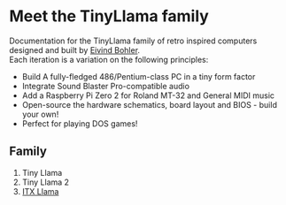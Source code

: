 # Meet the TinyLlama family

Documentation for the TinyLlama family of retro inspired computers designed and built by [Eivind Bohler](https://github.com/eivindbohler). <br>
Each iteration is a variation on the following principles:

- Build A fully-fledged 486/Pentium-class PC in a tiny form factor
- Integrate Sound Blaster Pro-compatible audio
- Add a Raspberry Pi Zero 2 for Roland MT-32 and General MIDI music
- Open-source the hardware schematics, board layout and BIOS - build your own!
- Perfect for playing DOS games!

## Family

1. Tiny Llama
1. Tiny Llama 2
1. [ITX Llama](itxllama/index.md)

[Tiny Llama]: tinylama/index.md
[Tiny Llama 2]: tinylama2/index.md
